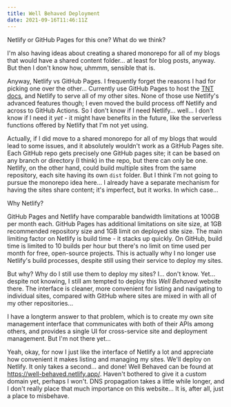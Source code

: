 ```yaml
---
title: Well Behaved Deployment
date: 2021-09-16T11:46:11Z
---
```


Netlify or GitHub Pages for this one? What do we think?

I'm also having ideas about creating a shared monorepo for all of my blogs that would have a shared content folder... at least for blog posts, anyway. But then I don't know how, uhmmm, sensible that is.

Anyway, Netlify vs GitHub Pages. I frequently forget the reasons I had for picking one over the other... Currently use GitHub Pages to host the [TNT docs](https://thombruce.github.io/tnt), and Netlify to serve all of my other sites. None of those use Netlify's advanced features though; I even moved the build process off Netlify and across to GitHub Actions. So I don't know if I need Netlify... well... I don't know if I need it _yet_ - it might have benefits in the future, like the serverless functions offered by Netlify that I'm not yet using.

Actually, if I did move to a shared monorepo for all of my blogs that would lead to some issues, and it absolutely wouldn't work as a GitHub Pages site. Each GitHub repo gets precisely one GitHub pages site; it can be based on any branch or directory (I think) in the repo, but there can only be one. Netlify, on the other hand, could build multiple sites from the same repository, each site having its own `dist` folder. But I think I'm not going to pursue the monorepo idea here... I already have a separate mechanism for having the sites share content; it's imperfect, but it works. In which case...

Why Netlify?

GitHub Pages and Netlify have comparable bandwidth limitations at 100GB per month each. GitHub Pages has additional limitations on site size, at 1GB recommended repository size and 1GB limit on deployed site size. The main limiting factor on Netlify is build time - it stacks up quickly. On GitHub, build time is limited to 10 builds per hour but there's no limit on time used per month for free, open-source projects. This is actually why I no longer use Netlify's build processes, despite still using their service to deploy my sites.

But why? Why do I still use them to deploy my sites? I... don't know. Yet... despite not knowing, I still am tempted to deploy this _Well Behaved_ website there. The interface is cleaner, more convenient for listing and navigating to individual sites, compared with GitHub where sites are mixed in with all of my other repositories...

I have a longterm answer to that problem, which is to create my own site management interface that communicates with both of their APIs among others, and provides a single UI for cross-service site and deployment management. But I'm not there yet...

Yeah, okay, for now I just like the interface of Netlify a lot and appreciate how convenient it makes listing and managing my sites. We'll deploy on Netlify. It only takes a second... and done! Well Behaved can be found at https://well-behaved.netlify.app/. Haven't bothered to give it a custom domain yet, perhaps I won't. DNS propagation takes a little while longer, and I don't really place that much importance on this website... It is, after all, just a place to misbehave.